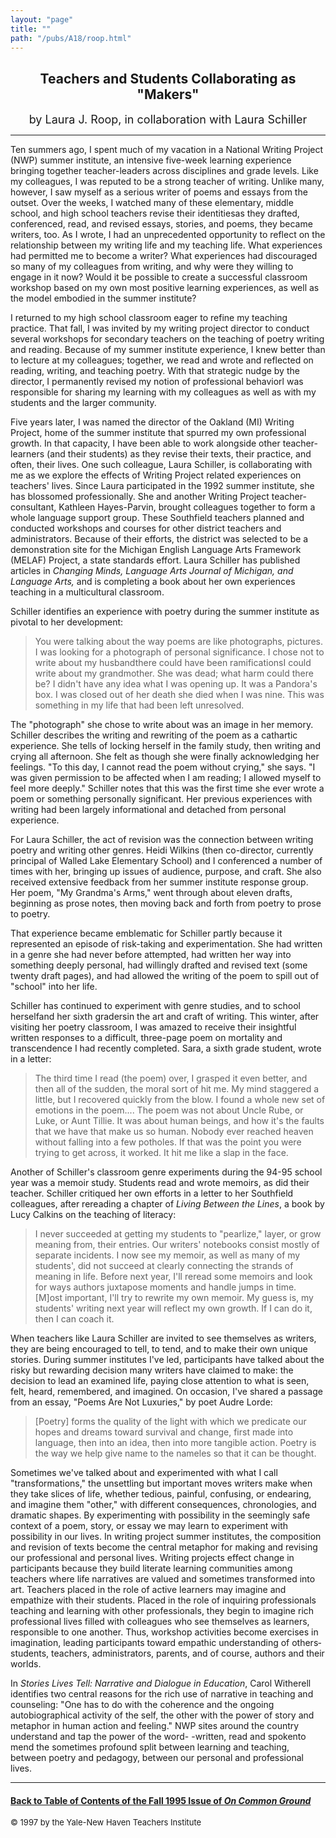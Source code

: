 ```yaml
---
layout: "page"
title: ""
path: "/pubs/A18/roop.html"
---
```

<main>
<center><h2>
Teachers and Students Collaborating as "Makers"</h2>
<font size="+1">by Laura J. Roop, in collaboration with Laura
Schiller</font>
</center><hr/>
Ten summers ago, I spent much of my vacation in a National Writing
Project (NWP) summer institute, an intensive five-week learning
experience bringing together teacher-leaders across disciplines and  grade
levels.  Like my colleagues, I was reputed to be a strong  teacher of
writing.  Unlike many, however, I saw myself as a serious  writer of poems
and essays from the outset.  Over the weeks, I  watched many of these
elementary, middle school, and high school  teachers revise their
identities­as they drafted, conferenced, read,  and revised essays,
stories, and poems, they became writers, too.  As  I wrote, I had an
unprecedented opportunity to reflect on the  relationship between my
writing life and my teaching life.  What  experiences had permitted me to
become a writer? What experiences  had discouraged so many of my
colleagues from writing, and why  were they willing to engage in it now?
Would it be possible to create  a successful classroom workshop based on
my own most positive  learning experiences, as well as the model embodied
in the summer  institute?
<p>
I returned to my high school classroom eager to refine my teaching
practice.  That fall, I was invited by my writing project director to
conduct several workshops for secondary teachers on the teaching of
poetry writing and reading.  Because of my summer institute  experience, I
knew better than to lecture at my colleagues; together,  we read and wrote
and reflected on reading, writing, and teaching  poetry.  With that
strategic nudge by the director, I permanently  revised my notion of
professional behavior­l was responsible for  sharing my learning with
my colleagues as well as with my students  and the larger community.
</p><p>
Five years later, I was named the director of the Oakland (MI)  Writing
Project, home of the summer institute that spurred my own  professional
growth.  In that capacity, I have been able to work  alongside other
teacher-learners (and their students) as they revise  their texts, their
practice, and often, their lives.  One such colleague,  Laura Schiller, is
collaborating with me as we explore the effects of  Writing Project
related experiences on teachers' lives.  Since Laura  participated in the
1992 summer institute, she has blossomed  professionally.  She and another
Writing Project teacher-consultant,  Kathleen Hayes-Parvin, brought
colleagues together to form a whole  language support group.  These
Southfield teachers planned and  conducted workshops and courses for other
district teachers and  administrators.  Because of their efforts, the
district was selected to  be a demonstration site for the Michigan English
Language Arts  Framework (MELAF) Project, a state standards effort.  Laura
Schiller  has published articles in <i>Changing Minds, Language Arts
Journal of  Michigan, and Language Arts,</i> and is completing a book
about her  own experiences teaching in a multicultural classroom.
</p><p>
Schiller identifies an experience with poetry during the summer  institute
as pivotal to her development:
</p><blockquote>You were talking about the way poems are like photographs,
pictures.  I was looking for a photograph of personal significance.  I
chose not to write about my husband­there could have been
ramifications­I could write about my grandmother.  She was dead;
what harm could there be? I didn't have any idea what I was  opening up.
It was a Pandora's box. I was closed out of her death­ she died when
I was nine.  This was something in my life that had  been left unresolved.
</blockquote>
The "photograph" she chose to write about was an image in her  memory.
Schiller describes the writing and rewriting of the poem as  a cathartic
experience.  She tells of locking herself in the family  study, then
writing and crying all afternoon.  She felt as though she  were finally
acknowledging her feelings.  "To this day, I cannot read  the poem without
crying," she says.  "I was given permission to be  affected when I am
reading; I allowed myself to feel more deeply."  Schiller notes that this
was the first time she ever wrote a poem or  something personally
significant.  Her previous experiences with  writing had been largely
informational and detached from personal  experience.
<p>
For Laura Schiller, the act of revision was the connection between
writing poetry and writing other genres.  Heidi Wilkins (then
co-director, currently principal of Walled Lake Elementary School)  and I
conferenced a number of times with her, bringing up issues of  audience,
purpose, and craft.  She also received extensive feedback  from her summer
institute response group.  Her poem, "My  Grandma's Arms," went through
about eleven drafts, beginning as  prose notes, then moving back and forth
from poetry to prose to  poetry.
</p><p>
That experience became emblematic for Schiller partly because it
represented an episode of risk-taking and experimentation.  She had
written in a genre she had never before attempted, had written her  way
into something deeply personal, had willingly drafted and  revised text
(some twenty draft pages), and had allowed the writing  of the poem to
spill out of "school" into her life.  
</p><p>
Schiller has continued to experiment with genre studies, and to  school
herself­and her sixth graders­in the art and craft of writing.
This winter, after visiting her poetry classroom, I was amazed to  receive
their insightful written responses to a difficult, three-page  poem on
mortality and transcendence I had recently completed.   Sara, a sixth
grade student, wrote in a letter:
</p><blockquote>The third time I read (the poem) over, I grasped it even
better, and  then all of the sudden, the moral sort of hit me.  My mind
staggered  a little, but I recovered quickly from the blow.  I found a
whole new  set of emotions in the poem.... The poem was not about Uncle
Rube,  or Luke, or Aunt Tillie.  It was about human beings, and how it's
the  faults that we have that make us so human.  Nobody ever reached
heaven without falling into a few potholes.  If that was the point you
were trying to get across, it worked.  It hit me like a slap in the face.
</blockquote>
Another of Schiller's classroom genre experiments during the 94-95  school
year was a memoir study.  Students read and wrote memoirs,  as did their
teacher.  Schiller critiqued her own efforts in a letter to  her
Southfield colleagues, after rereading a chapter of <i>Living  Between the
Lines</i>, a book by Lucy Calkins on the teaching of  literacy:
<blockquote>I never succeeded at getting my students to "pearlize," layer,
or grow  meaning from, their entries.  Our writers' notebooks consist
mostly of  separate incidents.  I now see my memoir, as well as many of my
students', did not succeed at clearly connecting the strands of  meaning
in life.  Before next year, I'll reread some memoirs and look  for ways
authors juxtapose moments and handle jumps in time.   [M]ost important,
I'll try to rewrite my own memoir.  My guess is,  my students' writing
next year will reflect my own growth.  If I can  do it, then I can coach
it.
</blockquote>
When teachers like Laura Schiller are invited to see themselves as
writers, they are being encouraged to tell, to tend, and to make their
own unique stories.  During summer institutes I've led, participants  have
talked about the risky but rewarding decision many writers  have claimed
to make: the decision to lead an examined life, paying  close attention to
what is seen, felt, heard, remembered, and  imagined. On occasion, I've
shared a passage from an essay, "Poems  Are Not Luxuries," by poet Audre
Lorde:
<blockquote>[Poetry] forms the quality of the light with which we
predicate our  hopes and dreams toward survival and change, first made
into  language, then into an idea, then into more tangible action.  Poetry
is  the way we help give name to the nameles so that it can be thought.
</blockquote>
Sometimes we've talked about and experimented with what I call
"transformations," the unsettling but important moves writers make  when
they take slices of life, whether tedious, painful, confusing, or
endearing, and imagine them "other," with different consequences,
chronologies, and dramatic shapes.  By experimenting with  possibility in
the seemingly safe context of a poem, story, or essay  we may learn to
experiment with possibility in our lives.  In writing  project summer
institutes, the composition and revision of texts  become the central
metaphor for making and revising our  professional and personal lives.
Writing projects effect change in  participants because they build
literate learning communities among  teachers where life narratives are
valued and sometimes  transformed into art.  Teachers placed in the role
of active learners  may imagine and empathize with their students.  Placed
in the role  of inquiring professionals teaching and learning with other
professionals, they begin to imagine rich professional lives filled with
colleagues who see themselves as learners, responsible to one  another.
Thus, workshop activities become exercises in imagination,  leading
participants toward empathic understanding of others­ students,
teachers, administrators, parents, and of course, authors­ and their
worlds.
<p>
In <i>Stories Lives Tell: Narrative and Dialogue in Education</i>, Carol
Witherell identifies two central reasons for the rich use of narrative  in
teaching and counseling: "One has to do with the coherence and the
ongoing autobiographical activity of the self, the other with the  power
of story and metaphor in human action and feeling."  NWP  sites around the
country understand and tap the power of the word- -written, read and
spoken­to mend the sometimes profound split  between learning and
teaching, between poetry and pedagogy,  between our personal and
professional lives.
</p><hr/>
<h4><a href=".\">Back to
Table of Contents of the Fall 1995 Issue of <i>On Common
Ground</i></a>
</h4>
<font size="-1">© 1997 by the Yale-New Haven Teachers Institute
</font></main>